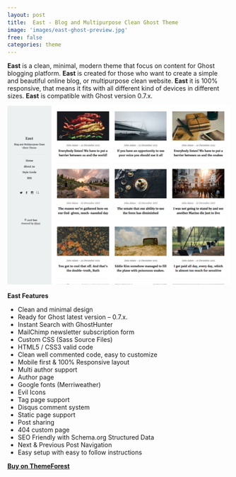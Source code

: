 ```yaml
---
layout: post
title:  East - Blog and Multipurpose Clean Ghost Theme
image: 'images/east-ghost-preview.jpg'
free: false
categories: theme
---
```


**East** is a clean, minimal, modern theme that focus on content for Ghost blogging platform. **East** is created for those who want to create a simple and beautiful online blog, or multipurpose clean website. **East** it is 100% responsive, that means it fits with all different kind of devices in different sizes. **East** is compatible with Ghost version 0.7.x.

![east-ghost-full-preview](/images/east-ghost-full-preview.png)

**East Features**

- Clean and minimal design
- Ready for Ghost latest version – 0.7.x.
- Instant Search with GhostHunter
- MailChimp newsletter subscription form
- Custom CSS (Sass Source Files)
- HTML5 / CSS3 valid code
- Clean well commented code, easy to customize
- Mobile first &amp; 100% Responsive layout
- Multi author support
- Author page
- Google fonts (Merriweather)
- Evil Icons
- Tag page support
- Disqus comment system
- Static page support
- Post sharing
- 404 custom page
- SEO Friendly with Schema.org Structured Data
- Next & Previous Post Navigation
- Easy setup with easy to follow instructions

<strong><a class="button button--success" href="http://themeforest.net/item/east-blog-and-multipurpose-clean-ghost-theme/14714255" target="_blank">Buy on ThemeForest</a></strong>